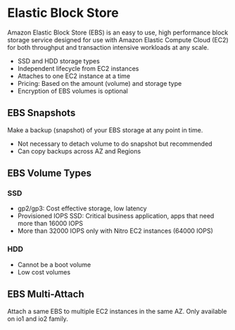 # Elastic Block Store

Amazon Elastic Block Store (EBS) is an easy to use, high performance block storage service designed for use with Amazon Elastic Compute Cloud (EC2) for both throughput and transaction intensive workloads at any scale.

- SSD and HDD storage types
- Independent lifecycle from EC2 instances
- Attaches to one EC2 instance at a time
- Pricing: Based on the amount (volume) and storage type
- Encryption of EBS volumes is optional

## EBS Snapshots

Make a backup (snapshot) of your EBS storage at any point in time.

- Not necessary to detach volume to do snapshot but recommended
- Can copy backups across AZ and Regions

## EBS Volume Types

### SSD

- gp2/gp3: Cost effective storage, low latency
- Provisioned IOPS SSD: Critical business application, apps that need more than 16000 IOPS
- More than 32000 IOPS only with Nitro EC2 instances (64000 IOPS) 

### HDD

- Cannot be a boot volume
- Low cost volumes

## EBS Multi-Attach

Attach a same EBS to multiple EC2 instances in the same AZ. Only available on io1 and io2 family.